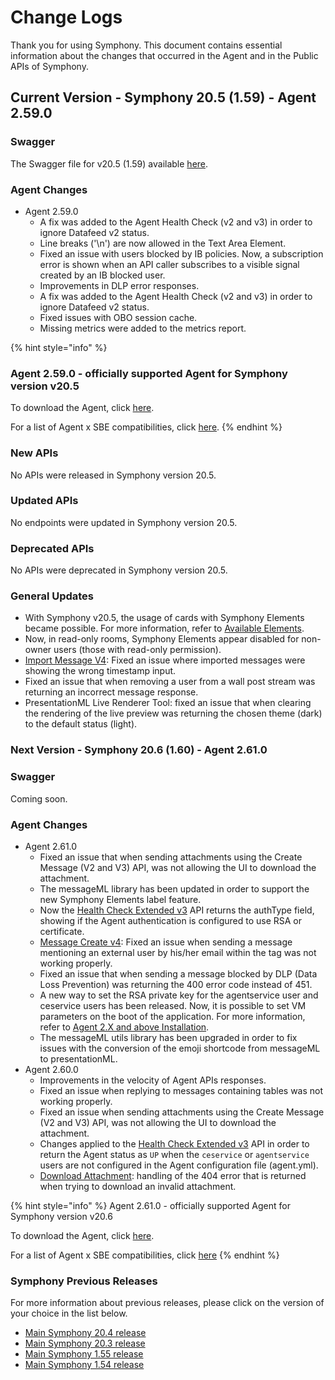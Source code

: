 # Change Logs

Thank you for using Symphony. This document contains essential information about the changes that occurred in the Agent and in the Public APIs of Symphony.

## **Current Version - Symphony 20.5 \(1.59\) - Agent 2.59.0**

### Swagger

The Swagger file for v20.5 \(1.59\) available [here](https://github.com/symphonyoss/symphony-api-spec/tree/20.5.1).

### Agent Changes

* Agent 2.59.0
  * A fix was added to the Agent Health Check \(v2 and v3\) in order to ignore Datafeed v2 status.
  * Line breaks \('\n'\) are now allowed in the Text Area Element.
  * Fixed an issue with users blocked by IB policies. Now, a subscription error is shown when an API caller subscribes to a visible signal created by an IB blocked user.
  * Improvements in DLP error responses.
  * A fix was added to the Agent Health Check \(v2 and v3\) in order to ignore Datafeed v2 status.
  * Fixed issues with OBO session cache.
  * Missing metrics were added to the metrics report.

{% hint style="info" %}
### Agent 2.59.0 - officially supported Agent for Symphony version v20.5

To download the Agent, click [here](https://storage.googleapis.com/sym-platform/developers/rest-api/agent-2.59.0.zip). 

For a list of Agent x SBE compatibilities, click [here](../agent-guide/sbe-x-agent-compatibility-matrix.md). 
{% endhint %}

### **New APIs**

No APIs were released in Symphony version 20.5.

### **Updated APIs**

No endpoints were updated in Symphony version 20.5.

### **Deprecated APIs**

No APIs were deprecated in Symphony version 20.5.

### **General Updates**

* With Symphony v20.5, the usage of cards with Symphony Elements became possible. For more information, refer to [Available Elements](../../building-bots-on-symphony/symphony-elements/available-elements/).
* Now, in read-only rooms, Symphony Elements appear disabled for non-owner users \(those with read-only permission\).
* [Import Message V4](https://developers.symphony.com/restapi/reference#import-message-v4): Fixed an issue where imported messages were showing the wrong timestamp input.
* Fixed an issue that when removing a user from a wall post stream was returning an incorrect message response.
* PresentationML Live Renderer Tool: fixed an issue that when clearing the rendering of the live preview was returning the chosen theme \(dark\) to the default status \(light\).

### **Next Version - Symphony 20.6 \(1.60\) - Agent 2.61.0**

### Swagger

Coming soon.

### Agent Changes

* Agent 2.61.0
  * Fixed an issue that when sending attachments using the Create Message \(V2 and V3\) API, was not allowing the UI to download the attachment.
  * The messageML library has been updated in order to support the new Symphony Elements label feature.
  * Now the [Health Check Extended v3](https://developers.symphony.com/restapi/reference#health-check-extended-v3) API returns the authType field, showing if the Agent authentication is configured to use RSA or certificate.
  * [Message Create v4](https://developers.symphony.com/restapi/reference#create-message-v4): Fixed an issue when sending a message mentioning an external user by his/her email within the tag was not working properly.
  * Fixed an issue that when sending a message blocked by DLP \(Data Loss Prevention\) was returning the 400 error code instead of 451.
  * A new way to set the RSA private key for the agentservice user and ceservice users has been released. Now, it is possible to set VM parameters on the boot of the application. For more information, refer to [Agent 2.X and above Installation](../agent-guide/agent-2.x-and-above-installation.md).
  * The messageML utils library has been upgraded in order to fix issues with the conversion of the emoji shortcode from messageML to presentationML.
* Agent 2.60.0
  * Improvements in the velocity of Agent APIs responses.
  * Fixed an issue when replying to messages containing tables was not working properly.
  * Fixed an issue when sending attachments using the Create Message \(V2 and V3\) API, was not allowing the UI to download the attachment.
  * Changes applied to the [Health Check Extended v3](https://developers.symphony.com/restapi/reference#authentication) API in order to return the Agent status as `UP` when the `ceservice` or `agentservice` users are not configured in the Agent configuration file \(agent.yml\).
  * [Download Attachment](https://developers.symphony.com/restapi/reference#attachment): handling of the 404 error that is returned when trying to download an invalid attachment.

{% hint style="info" %}
Agent 2.61.0 - officially supported Agent for Symphony version v20.6

To download the Agent, click [here](https://storage.googleapis.com/sym-platform/developers/rest-api/agent-2.61.0.zip).

For a list of Agent x SBE compatibilities, click [here](https://developers.symphony.com/restapi/docs/agent-compatibilities)
{% endhint %}

### **Symphony Previous Releases**

For more information about previous releases, please click on the version of your choice in the list below.

* [Main Symphony 20.4 release](https://developers.symphony.com/restapi/v20.4/docs/change-log)
* [Main Symphony 20.3 release](https://developers.symphony.com/restapi/v20.3/docs/change-log)
* [Main Symphony 1.55 release](https://developers.symphony.com/restapi/v1.55/docs/change-log)
* [Main Symphony 1.54 release](https://developers.symphony.com/restapi/v1.54/docs/change-log)

